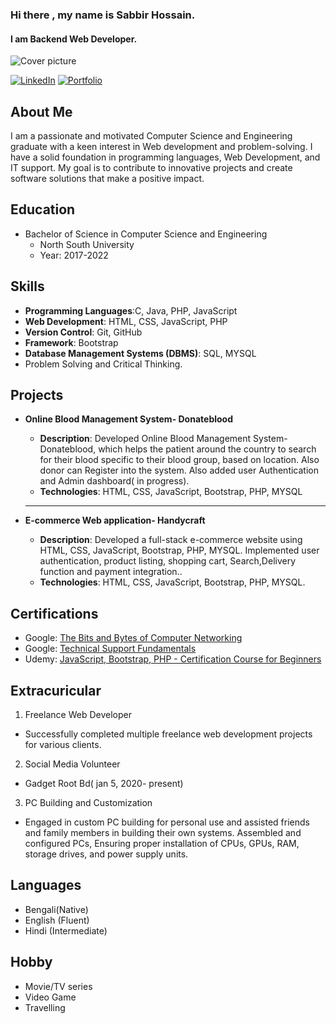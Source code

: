 ### Hi there , my name is Sabbir Hossain.
#### I am Backend Web Developer.
![Cover picture](https://i.ibb.co/9Vb97fT/cover-min.jpg)


[![LinkedIn](https://img.shields.io/badge/LinkedIn-Profile-blue)](https://www.linkedin.com/in/sabbir-hossain-bb5619266/)
[![Portfolio](https://img.shields.io/badge/Portfolio-Website-green)]((https://www.hsabbir36.blogspot.com/))

## About Me

I am a passionate and motivated Computer Science and Engineering graduate with a keen interest in Web development and problem-solving. I have a solid foundation in programming languages, Web Development, and IT support. My goal is to contribute to innovative projects and create software solutions that make a positive impact.

## Education

- Bachelor of Science in Computer Science and Engineering
  - North South University
  - Year: 2017-2022

## Skills

- **Programming Languages**:C, Java, PHP, JavaScript
- **Web Development**: HTML, CSS, JavaScript, PHP
- **Version Control**: Git, GitHub
- **Framework**: Bootstrap
- **Database Management Systems (DBMS)**: SQL, MYSQL
- Problem Solving and Critical Thinking.

## Projects

- **Online Blood Management System- Donateblood**
  - **Description**: Developed Online Blood Management System- Donateblood, which helps the patient around the country to search for their blood specific to their blood group, based on location. Also donor can Register into the system. Also added user Authentication and Admin dashboard( in progress).
  - **Technologies**: HTML, CSS, JavaScript, Bootstrap, PHP, MYSQL
 
  ***
  

- **E-commerce Web application- Handycraft**
  - **Description**:  Developed a full-stack e-commerce website using HTML, CSS, JavaScript, Bootstrap, PHP, MYSQL. Implemented user authentication, product listing, shopping cart, Search,Delivery function and payment integration..
  - **Technologies**: HTML, CSS, JavaScript, Bootstrap, PHP, MYSQL.


## Certifications

- Google: [The Bits and Bytes of Computer Networking](https://www.coursera.org/account/accomplishments/certificate/YUJY99WZMFLJ)
- Google: [Technical Support Fundamentals](https://www.coursera.org/account/accomplishments/certificate/5E2MPTYNDBX8)
- Udemy:  [JavaScript, Bootstrap, PHP - Certification Course for Beginners](https://youaccel.com/admin/certificate_gen/tcpdf/ya/certificate_ya2.php?certid=34292345)

## Extracuricular 

 1. Freelance Web Developer 
- Successfully completed multiple freelance web development projects for various clients.

 2. Social Media Volunteer
- Gadget Root Bd( jan 5, 2020- present)

 3. PC Building and Customization 
- Engaged in custom PC building for personal use and assisted friends and family members in building their own systems. Assembled and configured PCs, Ensuring proper installation of CPUs, GPUs, RAM, storage drives, and power supply units.

## Languages

- Bengali(Native)
- English (Fluent)
- Hindi (Intermediate)

## Hobby
- Movie/TV series
- Video Game
- Travelling 


